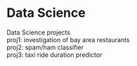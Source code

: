 # Data Science
Data Science projects
</br>proj1: investigation of bay area restaurants
</br>proj2: spam/ham classifier
</br>proj3: taxi ride duration predictor
